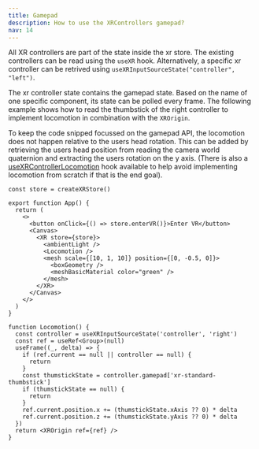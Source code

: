```yaml
---
title: Gamepad
description: How to use the XRControllers gamepad?
nav: 14
---
```


All XR controllers are part of the state inside the xr store. The existing controllers can be read using the `useXR` hook. Alternatively, a specific xr controller can be retrived using `useXRInputSourceState("controller", "left")`.

The xr controller state contains the gamepad state. Based on the name of one specific component, its state can be polled every frame. The following example shows how to read the thumbstick of the right controller to implement locomotion in combination with the `XROrigin`.

To keep the code snipped focussed on the gamepad API, the locomotion does not happen relative to the users head rotation. This can be added by retrieving the users head position from reading the camera world quaternion and extracting the users rotation on the y axis. (There is also a [useXRControllerLocomotion](../getting-started/all-hooks.md#usexrcontrollerlocomotion) hook available to help avoid implementing locomotion from scratch if that is the end goal).

```tsx
const store = createXRStore()

export function App() {
  return (
    <>
      <button onClick={() => store.enterVR()}>Enter VR</button>
      <Canvas>
        <XR store={store}>
          <ambientLight />
          <Locomotion />
          <mesh scale={[10, 1, 10]} position={[0, -0.5, 0]}>
            <boxGeometry />
            <meshBasicMaterial color="green" />
          </mesh>
        </XR>
      </Canvas>
    </>
  )
}

function Locomotion() {
  const controller = useXRInputSourceState('controller', 'right')
  const ref = useRef<Group>(null)
  useFrame((_, delta) => {
    if (ref.current == null || controller == null) {
      return
    }
    const thumstickState = controller.gamepad['xr-standard-thumbstick']
    if (thumstickState == null) {
      return
    }
    ref.current.position.x += (thumstickState.xAxis ?? 0) * delta
    ref.current.position.z += (thumstickState.yAxis ?? 0) * delta
  })
  return <XROrigin ref={ref} />
}
```

